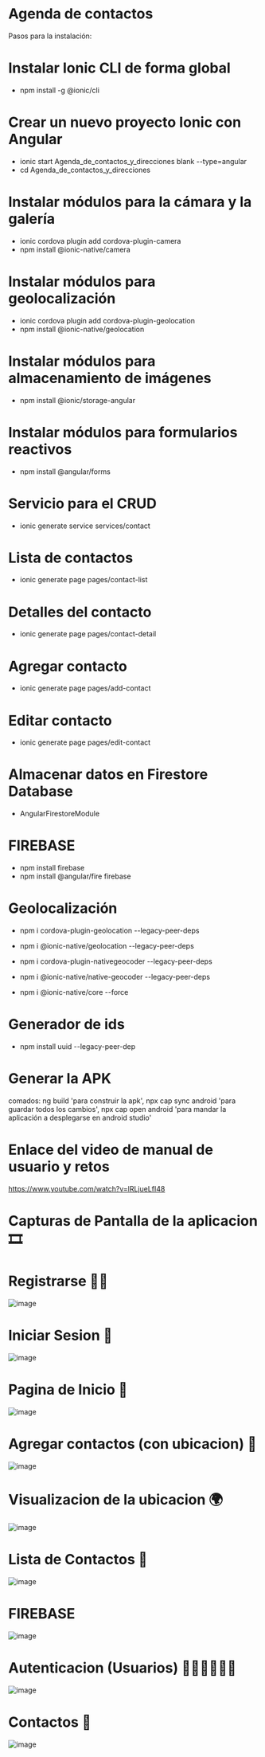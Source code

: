 ﻿# Agenda de contactos
Pasos para la instalación: 
# Instalar Ionic CLI de forma global
- npm install -g @ionic/cli
# Crear un nuevo proyecto Ionic con Angular
- ionic start Agenda_de_contactos_y_direcciones blank --type=angular
- cd Agenda_de_contactos_y_direcciones
# Instalar módulos para la cámara y la galería
- ionic cordova plugin add cordova-plugin-camera
- npm install @ionic-native/camera

# Instalar módulos para geolocalización
- ionic cordova plugin add cordova-plugin-geolocation
- npm install @ionic-native/geolocation

# Instalar módulos para almacenamiento de imágenes
- npm install @ionic/storage-angular

# Instalar módulos para formularios reactivos
- npm install @angular/forms

# Servicio para el CRUD
- ionic generate service services/contact

# Lista de contactos
- ionic generate page pages/contact-list

# Detalles del contacto
- ionic generate page pages/contact-detail

# Agregar contacto
- ionic generate page pages/add-contact

# Editar contacto
- ionic generate page pages/edit-contact
# Almacenar datos en Firestore Database
- AngularFirestoreModule

# FIREBASE
- npm install firebase
- npm install @angular/fire firebase

# Geolocalización
- npm i cordova-plugin-geolocation --legacy-peer-deps

- npm i @ionic-native/geolocation --legacy-peer-deps

- npm i cordova-plugin-nativegeocoder --legacy-peer-deps

- npm i @ionic-native/native-geocoder --legacy-peer-deps

- npm i @ionic-native/core --force

# Generador de ids

- npm install uuid --legacy-peer-dep

# Generar la APK
 comados: ng build 'para construir la apk', npx cap sync android 'para guardar todos los cambios', npx cap open android 'para mandar la aplicación a desplegarse en android studio'

# Enlace del video de manual de usuario y retos
https://www.youtube.com/watch?v=lRLjueLfI48

# Capturas de Pantalla de la aplicacion 🎞️
# Registrarse 👨‍💻
![image](https://github.com/Einarr07/Agenda_de_contactos_y_direcciones/assets/85316345/5fe87ee5-57e8-4835-9914-dd2a8c8ef6b5)

# Iniciar Sesion 🥳
![image](https://github.com/Einarr07/Agenda_de_contactos_y_direcciones/assets/85316345/5f4453da-cda9-4122-953b-1ab1ada40e60)

# Pagina de Inicio 🔮
![image](https://github.com/Einarr07/Agenda_de_contactos_y_direcciones/assets/85316345/4c6ff1f2-e59b-4800-bf39-fa981d0a06af)

# Agregar contactos (con ubicacion) 📱
![image](https://github.com/Einarr07/Agenda_de_contactos_y_direcciones/assets/85316345/062d27db-2daf-493c-af26-85fbe697ca30)

# Visualizacion de la ubicacion 🌍
![image](https://github.com/Einarr07/Agenda_de_contactos_y_direcciones/assets/85316345/c3c6b0fe-1749-46c0-a418-3c9f87014dee)

# Lista de Contactos 📜
![image](https://github.com/Einarr07/Agenda_de_contactos_y_direcciones/assets/85316345/ed0fc2f1-5ee2-400f-a736-59618edebc80)

# FIREBASE
![image](https://github.com/Einarr07/Agenda_de_contactos_y_direcciones/assets/85316345/1cdb9163-0985-486f-a406-415820c766c7)
# Autenticacion (Usuarios) 👩🏻‍💻👨🏻‍💻
![image](https://github.com/Einarr07/Agenda_de_contactos_y_direcciones/assets/85316345/0d5062cd-c3e0-4793-adf7-5a12d7313245)
# Contactos 📝
![image](https://github.com/Einarr07/Agenda_de_contactos_y_direcciones/assets/85316345/dc55ef85-9efa-4419-acad-415d7d476138)









